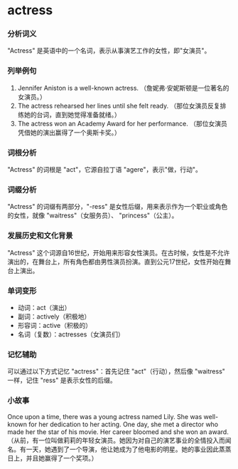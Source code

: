 # actress

### 分析词义

  

"Actress" 是英语中的一个名词，表示从事演艺工作的女性，即"女演员"。

  

### 列举例句

  

1.  Jennifer Aniston is a well-known actress. （詹妮弗·安妮斯顿是一位著名的女演员。）
2.  The actress rehearsed her lines until she felt ready. （那位女演员反复排练她的台词，直到她觉得准备就绪。）
3.  The actress won an Academy Award for her performance. （那位女演员凭借她的演出赢得了一个奥斯卡奖。）

  

### 词根分析

  

"Actress" 的词根是 "act"，它源自拉丁语 "agere"，表示"做，行动"。

  

### 词缀分析

  

"Actress" 的词缀有两部分，"-ress" 是女性后缀，用来表示作为一个职业或角色的女性，就像 "waitress"（女服务员）、 "princess"（公主）。

  

### 发展历史和文化背景

  

"Actress" 这个词源自16世纪，开始用来形容女性演员。在古时候，女性是不允许演出的，在舞台上，所有角色都由男性演员扮演。直到公元17世纪，女性开始在舞台上演出。

  

### 单词变形

  

*   动词：act（演出）
*   副词：actively（积极地）
*   形容词：active（积极的）
*   名词（复数）：actresses（女演员们）

  

### 记忆辅助

  

可以通过以下方式记忆 "actress"：首先记住 "act"（行动），然后像 "waitress" 一样，记住 "ress" 是表示女性的后缀。

  

### 小故事

  

Once upon a time, there was a young actress named Lily. She was well-known for her dedication to her acting. One day, she met a director who made her the star of his movie. Her career bloomed and she won an award.  
（从前，有一位叫做莉莉的年轻女演员。她因为对自己的演艺事业的全情投入而闻名。有一天，她遇到了一个导演，他让她成为了他电影的明星。她的事业因此蒸蒸日上，并且她赢得了一个奖项。）

